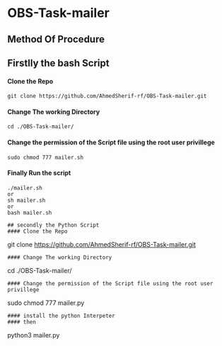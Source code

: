 # OBS-Task-mailer
## Method Of Procedure 

## Firstlly the bash Script
#### Clone the Repo
```
git clone https://github.com/AhmedSherif-rf/OBS-Task-mailer.git
```
#### Change The working Directory 
``` 
cd ./OBS-Task-mailer/ 
```
#### Change the permission of the Script file using the root user privillege 
```
sudo chmod 777 mailer.sh 
```
#### Finally Run the script
```
./mailer.sh
or
sh mailer.sh
or 
bash mailer.sh

## secondly the Python Script
#### Clone the Repo
```
git clone https://github.com/AhmedSherif-rf/OBS-Task-mailer.git
```
#### Change The working Directory
```
cd ./OBS-Task-mailer/
```
#### Change the permission of the Script file using the root user privillege
```
sudo chmod 777 mailer.py
```
#### install the python Interpeter
#### then 
```
python3 mailer.py



